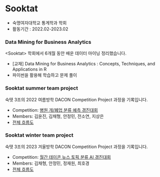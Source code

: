 # Sooktat
- 숙명여자대학교 통계학과 학회
- 활동기간 : 2022.02-2023.02

### Data Mining for Business Analytics
&lt;Sooktat> 학회에서 6개월 동안 배운 데이터 마이닝 정리했습니다.

- [교재] Data Mining for Business Analytics : Concepts, Techniques, and Applications in R
- 파이썬을 활용해 학습하고 문제 풀이

### Sooktat summer team project
숙탯 3조의 2022 여름방학 DACON Competition Project 과정을 기록입니다.
- Competition: [병원 개/폐업 분류 예측 경진대회](https://dacon.io/competitions/official/9565/overview/description)
- Members: 김윤진, 김채형, 안정민, 전소연, 지상은
- [전체 흐름도](https://github.com/ssoyeonn/Hospital_Closure_Prediction)

### Sooktat winter team project
숙탯 3조의 2023 겨울방학 DACON Competition Project 과정을 기록입니다.
- Competition: [월간 데이콘 뉴스 토픽 분류 AI 경진대회](https://dacon.io/competitions/official/235747/codeshare)
- Members: 김채형, 안정민, 정재원, 최호경
- [전체 흐름도](https://github.com/havehill/sooktat_DL_project)
